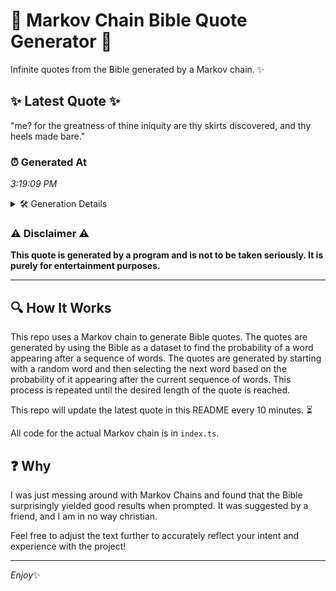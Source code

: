 # 📖 Markov Chain Bible Quote Generator 📖

Infinite quotes from the Bible generated by a Markov chain. ✨

## ✨ Latest Quote ✨
"me? for the greatness of thine iniquity are thy skirts discovered, and thy heels made bare."

### ⏰ Generated At
*3:19:09 PM*

<details>
    <summary>🛠️ Generation Details</summary>
    <p>
        <strong>🌱 Seed:</strong> me?<br>
        <strong>🔄 Iterations:</strong> 15<br>
        <strong>📜 Context History:</strong><br>[ me? ]: for<br>[ me?, for ]: the<br>[ me?, for, the ]: greatness<br>[ me?, for, the, greatness ]: of<br>[ me?, for, the, greatness, of ]: thine<br>[ me?, for, the, greatness, of, thine ]: iniquity<br>[ for, the, greatness, of, thine, iniquity ]: are<br>[ the, greatness, of, thine, iniquity, are ]: thy<br>[ greatness, of, thine, iniquity, are, thy ]: skirts<br>[ of, thine, iniquity, are, thy, skirts ]: discovered,<br>[ thine, iniquity, are, thy, skirts, discovered, ]: and<br>[ iniquity, are, thy, skirts, discovered,, and ]: thy<br>[ are, thy, skirts, discovered,, and, thy ]: heels<br>[ thy, skirts, discovered,, and, thy, heels ]: made<br>[ skirts, discovered,, and, thy, heels, made ]: bare.<br>
    </p>
</details>

### ⚠️ Disclaimer ⚠️
**This quote is generated by a program and is not to be taken seriously. It is purely for entertainment purposes.**

---

## 🔍 How It Works

This repo uses a Markov chain to generate Bible quotes. The quotes are generated by using the Bible as a dataset to find the probability of a word appearing after a sequence of words. The quotes are generated by starting with a random word and then selecting the next word based on the probability of it appearing after the current sequence of words. This process is repeated until the desired length of the quote is reached.

This repo will update the latest quote in this README every 10 minutes. ⏳

All code for the actual Markov chain is in `index.ts`.

## ❓ Why

I was just messing around with Markov Chains and found that the Bible surprisingly yielded good results when prompted. 
It was suggested by a friend, and I am in no way christian.

Feel free to adjust the text further to accurately reflect your intent and experience with the project!

---

*Enjoy*✨
